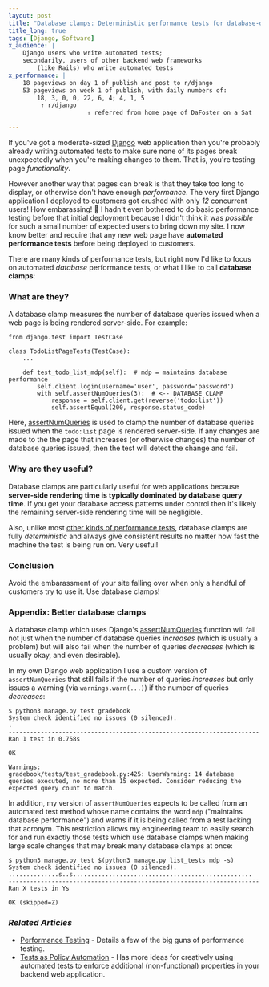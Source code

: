```yaml
---
layout: post
title: "Database clamps: Deterministic performance tests for database-dependent code"
title_long: true
tags: [Django, Software]
x_audience: |
    Django users who write automated tests;
    secondarily, users of other backend web frameworks 
        (like Rails) who write automated tests
x_performance: |
    18 pageviews on day 1 of publish and post to r/django
    53 pageviews on week 1 of publish, with daily numbers of:
        18, 3, 0, 0, 22, 6, 4; 4, 1, 5
         ↑ r/django
                      ↑ referred from home page of DaFoster on a Sat

---
```


If you've got a moderate-sized [Django] web application then you're probably already writing automated tests to make sure none of its pages break unexpectedly when you're making changes to them. That is, you're testing page *functionality*.

However another way that pages can break is that they take too long to display, or otherwise don't have enough *performance*. The very first Django application I deployed to customers got crushed with only *12* concurrent users! How embarassing! 🤭 I hadn't even bothered to do basic performance testing before that initial deployment because I didn't think it was *possible* for such a small number of expected users to bring down my site. I now know better and require that any new web page have **automated performance tests** before being deployed to customers.

There are many kinds of performance tests, but right now I'd like to focus on automated *database* performance tests, or what I like to call **database clamps**: 

[Django]: https://www.djangoproject.com/

### What are they?

A database clamp measures the number of database queries issued when a web page is being rendered server-side. For example:

```
from django.test import TestCase

class TodoListPageTests(TestCase):
    ...
    
    def test_todo_list_mdp(self):  # mdp = maintains database performance
        self.client.login(username='user', password='password')
        with self.assertNumQueries(3):  # <-- DATABASE CLAMP
            response = self.client.get(reverse('todo:list'))
            self.assertEqual(200, response.status_code)
```

Here, [assertNumQueries] is used to clamp the number of database queries issued when the `todo:list` page is rendered server-side. If any changes are made to the the page that increases (or otherwise changes) the number of database queries issued, then the test will detect the change and fail.

[assertNumQueries]: https://docs.djangoproject.com/en/3.1/topics/testing/tools/#django.test.TransactionTestCase.assertNumQueries

### Why are they useful?

Database clamps are particularly useful for web applications because **server-side rendering time is typically dominated by database query time**. If you get your database access patterns under control then it's likely the remaining server-side rendering time will be negligible.

Also, unlike most [other kinds of performance tests], database clamps are fully *deterministic* and always give consistent results no matter how fast the machine the test is being run on. Very useful!

[other kinds of performance tests]: /articles/2018/06/02/performance-testing/

### Conclusion

Avoid the embarassment of your site falling over when only a handful of customers try to use it. Use database clamps!

### Appendix: Better database clamps

A database clamp which uses Django's [assertNumQueries] function will fail not just when the number of database queries *increases* (which is usually a problem) but will also fail when the number of queries *decreases* (which is usually okay, and even desirable).

In my own Django web application I use a custom version of `assertNumQueries` that still fails if the number of queries *increases* but only issues a warning (via `warnings.warn(...)`) if the number of queries *decreases*:

```
$ python3 manage.py test gradebook
System check identified no issues (0 silenced).
.
----------------------------------------------------------------------
Ran 1 test in 0.758s

OK

Warnings:
gradebook/tests/test_gradebook.py:425: UserWarning: 14 database queries executed, no more than 15 expected. Consider reducing the expected query count to match.
```

In addition, my version of `assertNumQueries` expects to be called from an automated test method whose name contains the word `mdp` ("maintains database performance") and warns if it is being called from a test lacking that acronym. This restriction allows my engineering team to easily search for and run exactly those tests which use database clamps when making large scale changes that may break many database clamps at once:

```
$ python3 manage.py test $(python3 manage.py list_tests mdp -s)
System check identified no issues (0 silenced).
..............s..s..................................................
----------------------------------------------------------------------
Ran X tests in Ys

OK (skipped=Z)
```

### *Related Articles*

* [Performance Testing](/articles/2018/06/02/performance-testing/) - Details a few of the big guns of performance testing.
* [Tests as Policy Automation](/articles/2021/02/02/tests-as-policy-automation/) - Has more ideas for creatively using automated tests to enforce additional (non-functional) properties in your backend web application.
